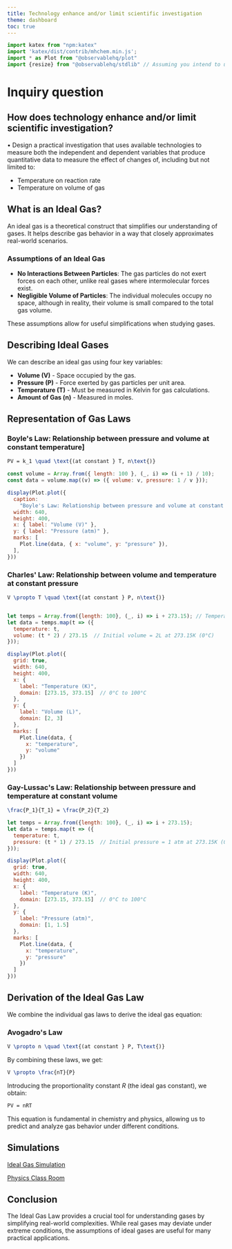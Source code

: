```yaml
---
title: Technology enhance and/or limit scientific investigation
theme: dashboard
toc: true
---
```


```js
import katex from "npm:katex"
import 'katex/dist/contrib/mhchem.min.js';
import * as Plot from "@observablehq/plot"
import {resize} from "@observablehq/stdlib" // Assuming you intend to use resize from stdlib
```

# Inquiry question
## How does technology enhance and/or limit scientific investigation?

• Design a practical investigation that uses available technologies to measure both the independent and dependent variables that produce quantitative data to measure the effect of changes of, including but not limited to:
- Temperature on reaction rate
- Temperature on volume of gas

## What is an Ideal Gas?
An ideal gas is a theoretical construct that simplifies our understanding of gases. It helps describe gas behavior in a way that closely approximates real-world scenarios.

### Assumptions of an Ideal Gas
- **No Interactions Between Particles**: The gas particles do not exert forces on each other, unlike real gases where intermolecular forces exist.
- **Negligible Volume of Particles**: The individual molecules occupy no space, although in reality, their volume is small compared to the total gas volume.

These assumptions allow for useful simplifications when studying gases.

## Describing Ideal Gases
We can describe an ideal gas using four key variables:
- **Volume (V)** - Space occupied by the gas.
- **Pressure (P)** - Force exerted by gas particles per unit area.
- **Temperature (T)** - Must be measured in Kelvin for gas calculations.
- **Amount of Gas (n)** - Measured in moles.

## Representation of Gas Laws

### Boyle's Law: Relationship between pressure and volume at constant temperature]
```tex
PV = k_1 \quad \text{(at constant } T, n\text{)}
```

```js
const volume = Array.from({ length: 100 }, (_, i) => (i + 1) / 10);
const data = volume.map((v) => ({ volume: v, pressure: 1 / v }));

display(Plot.plot({
  caption:
    "Boyle's Law: Relationship between pressure and volume at constant temperature",
  width: 640,
  height: 400,
  x: { label: "Volume (V)" },
  y: { label: "Pressure (atm)" },
  marks: [
    Plot.line(data, { x: "volume", y: "pressure" }),
  ],
}))
```

### Charles' Law: Relationship between volume and temperature at constant pressure
```tex
V \propto T \quad \text{(at constant } P, n\text{)}
```
```js

let temps = Array.from({length: 100}, (_, i) => i + 273.15); // Temperature in Kelvin
let data = temps.map(t => ({
  temperature: t,
  volume: (t * 2) / 273.15  // Initial volume = 2L at 273.15K (0°C)
}));

display(Plot.plot({
  grid: true,
  width: 640,
  height: 400,
  x: {
    label: "Temperature (K)",
    domain: [273.15, 373.15]  // 0°C to 100°C
  },
  y: {
    label: "Volume (L)",
    domain: [2, 3]
  },
  marks: [
    Plot.line(data, {
      x: "temperature",
      y: "volume"
    })
  ]
}))
```

### Gay-Lussac's Law: Relationship between pressure and temperature at constant volume
```tex
\frac{P_1}{T_1} = \frac{P_2}{T_2}
```

```js
let temps = Array.from({length: 100}, (_, i) => i + 273.15);
let data = temps.map(t => ({
  temperature: t,
  pressure: (t * 1) / 273.15  // Initial pressure = 1 atm at 273.15K (0°C)
}));

display(Plot.plot({
  grid: true,
  width: 640,
  height: 400,
  x: {
    label: "Temperature (K)",
    domain: [273.15, 373.15]  // 0°C to 100°C
  },
  y: {
    label: "Pressure (atm)",
    domain: [1, 1.5]
  },
  marks: [
    Plot.line(data, {
      x: "temperature",
      y: "pressure"
    })
  ]
}))
```
## Derivation of the Ideal Gas Law
We combine the individual gas laws to derive the ideal gas equation:

### Avogadro's Law
```tex
V \propto n \quad \text{(at constant } P, T\text{)}
```

By combining these laws, we get:
```tex
V \propto \frac{nT}{P}
```

Introducing the proportionality constant *R* (the ideal gas constant), we obtain:

```tex
PV = nRT
```

This equation is fundamental in chemistry and physics, allowing us to predict and analyze gas behavior under different conditions.

## Simulations

[Ideal Gas Simulation](https://phet.colorado.edu/en/simulations/gas-properties)

[Physics Class Room](https://www.physicsclassroom.com/Physics-Interactives/Chemistry/Ideal-Gas-Behavior/Interactive)

## Conclusion
The Ideal Gas Law provides a crucial tool for understanding gases by simplifying real-world complexities. While real gases may deviate under extreme conditions, the assumptions of ideal gases are useful for many practical applications.
